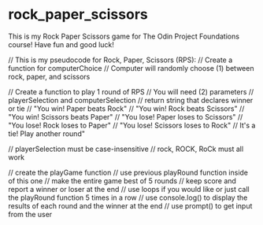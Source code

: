 # rock_paper_scissors
This is my Rock Paper Scissors game for The Odin Project Foundations course!
Have fun and good luck!

// This is my pseudocode for Rock, Paper, Scissors (RPS):
// Create a function for computerChoice
    // Computer will randomly choose (1) between rock, paper, and scissors

// Create a function to play 1 round of RPS
    // You will need (2) parameters
    // playerSelection and computerSelection
// return string that declares winner or tie
    // "You win! Paper beats Rock"
    // "You win! Rock beats Scissors"
    // "You win! Scissors beats Paper"
    // "You lose! Paper loses to Scissors"
    // "You lose! Rock loses to Paper"
    // "You lose! Scissors loses to Rock"
    // It's a tie! Play another round"

// playerSelection must be case-insensitive
    // rock, ROCK, RoCk must all work

// create the playGame function
    // use previous playRound function inside of this one
    // make the entire game best of 5 rounds
    // keep score and report a winner or loser at the end
    // use loops if you would like or just call the playRound function 5 times in a row
    // use console.log() to display the results of each round and the winner at the end
    // use prompt() to get input from the user
    